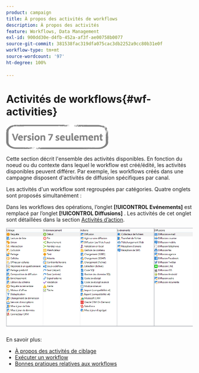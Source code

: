 ```yaml
---
product: campaign
title: À propos des activités de workflows
description: À propos des activités
feature: Workflows, Data Management
exl-id: 900dd30e-d4fb-452a-af3f-ae00758b0077
source-git-commit: 381538fac319dfa075cac3db2252a9cc80b31e0f
workflow-type: tm+mt
source-wordcount: '97'
ht-degree: 100%

---
```


# Activités de workflows{#wf-activities}

![](../../assets/v7-only.svg)

Cette section décrit l&#39;ensemble des activités disponibles. En fonction du noeud ou du contexte dans lequel le workflow est créé/édité, les activités disponibles peuvent différer. Par exemple, les workflows créés dans une campagne disposent d&#39;activités de diffusion spécifiques par canal.

Les activités d&#39;un workflow sont regroupées par catégories. Quatre onglets sont proposés simultanément :

Dans les workflows des opérations, l’onglet **[!UICONTROL Evénements]** est remplacé par l’onglet **[!UICONTROL Diffusions]** . Les activités de cet onglet sont détaillées dans la section [Activités d’action](about-action-activities.md).

![](assets/wf-activity-tabs.png)

En savoir plus:

* [À propos des activités de ciblage](about-targeting-activities.md)
* [Exécuter un workflow](starting-a-workflow.md)
* [Bonnes pratiques relatives aux workflows](workflow-best-practices.md)
